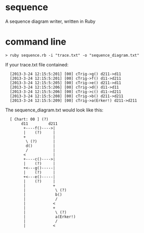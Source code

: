sequence
========
A sequence diagram writer, written in Ruby

command line
============

    > ruby sequence.rb -i "trace.txt" -o "sequence_diagram.txt"

If your trace.txt file contained:

      [2013-3-24 12:15:5:201] [00] cTrig->g() d211->d11 
      [2013-3-24 12:15:5:201] [00] cTrig->f() d11->d211 
      [2013-3-24 12:15:5:205] [00] cTrig->e() d211->d11 
      [2013-3-24 12:15:5:206] [00] cTrig->d() d11->d11
      [2013-3-24 12:15:5:206] [00] cTrig->c() d11->d211
      [2013-3-24 12:15:5:208] [00] cTrig->b() d211->d211
      [2013-3-24 12:15:5:209] [00] cTrig->a(Erker!) d211->d211

The sequence_diagram.txt would look like this:

      [ Chart: 00 ] (?)
           d11         d211     
            +----f()---->|
            |    (?)     |
            +            |
             \ (?)       |
             d()         |
             /           |
            <            |
            +----c()---->|
            |    (?)     |
            +<---g()-----|
            |    (?)     |
            +<---e()-----|
            |    (?)     |
            |            +            
            |             \ (?)       
            |             b()         
            |             /           
            |            <            
            |            +            
            |             \ (?)       
            |             a(Erker!)   
            |             /           
            |            <            
